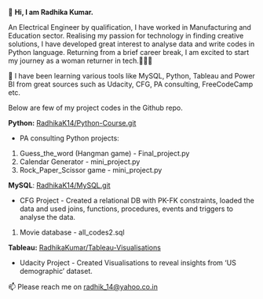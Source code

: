 👋 **Hi, I am Radhika Kumar.**

An Electrical Engineer by qualification, I have worked in Manufacturing and Education sector. Realising my passion for technology in finding creative solutions, I have developed great interest to analyse data and write codes in Python language. 
Returning from a brief career break, I am excited to start my journey as a woman returner in tech.👩🏻‍💻

👀 I have been learning various tools like MySQL, Python, Tableau and Power BI from great sources such as Udacity, CFG, PA consulting, FreeCodeCamp etc.

Below are few of my project codes in the Github repo.

**Python:** [RadhikaK14/Python-Course.git](https://github.com/RadhikaK14/Python-Course.git)
- PA consulting Python projects:

1. Guess_the_word (Hangman game) - Final_project.py
2. Calendar Generator - mini_project.py
3. Rock_Paper_Scissor game - mini_project.py

**MySQL**: [RadhikaK14/MySQL.git](https://github.com/RadhikaK14/SQL_Project_MovieDB.git) 
- CFG Project - Created a relational DB with PK-FK constraints, loaded the data and used joins, functions, procedures, events and triggers to analyse the data.

1. Movie database - all_codes2.sql

**Tableau:** [RadhikaKumar/Tableau-Visualisations](https://public.tableau.com/profile/radhika.kumar#!/)
- Udacity Project - Created Visualisations to reveal insights from ‘US demographic’ dataset.

📫 Please reach me on radhik_14@yahoo.co.in

<!---
RadhikaK14/RadhikaK14 is a ✨ special ✨ repository because its `README.md` (this file) appears on your GitHub profile.
You can click the Preview link to take a look at your changes.
--->

